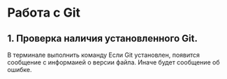 # Работа с Git
## 1. Проверка наличия установленного Git.
В терминале выполнить команду <git version>
Если Git установлен, появится сообщение с информаией о версии 
файла. Иначе будет сообщение об ошибке.